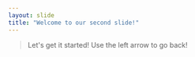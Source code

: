 ```yaml
---
layout: slide
title: "Welcome to our second slide!"
---
```

> Let's get it started!
Use the left arrow to go back!
